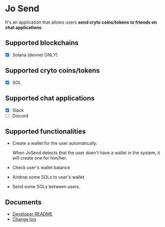 # Jo Send

It's an application that allows users **send cryto coins/tokens to friends on chat applications**.

## Supported blockchains

- [x] Solana (devnet ONLY)

## Supported cryto coins/tokens

- [x] SOL

## Supported chat applications

- [x] Slack
- [ ] Discord

## Supported functionalities

- Create a wallet for the user automatically.

  When JoSend detects that the user doen't have a wallet in the system, it will create one for him/her.

- Check user's wallet balance

- Airdrop some SOLs to user's wallet

- Send some SOLs between users.

## Documents

- [Developer README](./docs/developer.md)
- [Change log](./CHANGELOG.md)

